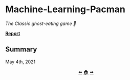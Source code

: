 # Machine-Learning-Pacman

*The Classic ghost-eating game 👾*

[**Report**](https://github.com/madebypixel02/Machine-Learning-Pacman/blob/master/Practice%202%20Report.pdf)

## Summary

May 4th, 2021

<p align="center">
  <a href="https://github.com/madebypixel02/Amazon-Management-Simulation-in-Python">&#11013;</a>
  <a href="https://github.com/madebypixel02/Uc3m-Projects">&#127968;</a>
  <a href="https://github.com/madebypixel02/Openssl-Practices-2022">&#10145;</a>
</p>
